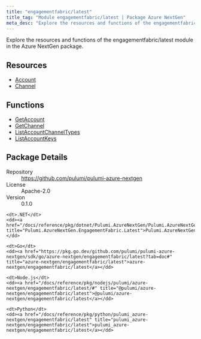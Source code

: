 ```yaml
---
title: "engagementfabric/latest"
title_tag: "Module engagementfabric/latest | Package Azure NextGen"
meta_desc: "Explore the resources and functions of the engagementfabric/latest module in the Azure NextGen package."
---
```


<!-- WARNING: this file was generated by Pulumi Docs Generator. -->
<!-- Do not edit by hand unless you're certain you know what you are doing! -->

Explore the resources and functions of the engagementfabric/latest module in the Azure NextGen package.

<h2 id="resources">Resources</h2>
<ul class="api">
    <li><a href="account" title="Account"><span class="symbol resource"></span>Account</a></li>
    <li><a href="channel" title="Channel"><span class="symbol resource"></span>Channel</a></li>
</ul>

<h2 id="functions">Functions</h2>
<ul class="api">
    <li><a href="getaccount" title="GetAccount"><span class="symbol function"></span>GetAccount</a></li>
    <li><a href="getchannel" title="GetChannel"><span class="symbol function"></span>GetChannel</a></li>
    <li><a href="listaccountchanneltypes" title="ListAccountChannelTypes"><span class="symbol function"></span>ListAccountChannelTypes</a></li>
    <li><a href="listaccountkeys" title="ListAccountKeys"><span class="symbol function"></span>ListAccountKeys</a></li>
</ul>

<h2 id="package-details">Package Details</h2>
<dl class="package-details">
	<dt>Repository</dt>
	<dd><a href="https://github.com/pulumi/pulumi-azure-nextgen">https://github.com/pulumi/pulumi-azure-nextgen</a></dd>
	<dt>License</dt>
	<dd>Apache-2.0</dd>
	<dt>Version</dt>
	<dd>0.1.0</dd>
</dl>



<dl class="tabular">

    <dt>.NET</dt>
    <dd><a href="/docs/reference/pkg/dotnet/Pulumi.AzureNextGen/Pulumi.AzureNextGen.EngagementFabric.Latest.html" title="Pulumi.AzureNextGen.EngagementFabric.Latest">Pulumi.AzureNextGen.EngagementFabric.Latest</a></dd>

    <dt>Go</dt>
    <dd><a href="https://pkg.go.dev/github.com/pulumi/pulumi-azure-nextgen/sdk/go/azure-nextgen/engagementfabric/latest?tab=doc#" title="azure-nextgen/engagementfabric/latest">azure-nextgen/engagementfabric/latest</a></dd>

    <dt>Node.js</dt>
    <dd><a href="/docs/reference/pkg/nodejs/pulumi/azure-nextgen/engagementfabric/latest/#" title="@pulumi/azure-nextgen/engagementfabric/latest">@pulumi/azure-nextgen/engagementfabric/latest</a></dd>

    <dt>Python</dt>
    <dd><a href="/docs/reference/pkg/python/pulumi_azure-nextgen/engagementfabric/latest" title="pulumi_azure-nextgen/engagementfabric/latest">pulumi_azure-nextgen/engagementfabric/latest</a></dd>

</dl>

